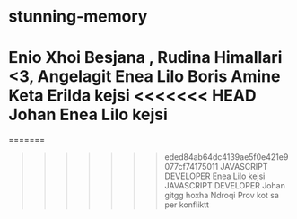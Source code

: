 # stunning-memory
Enio
Xhoi
Besjana
, Rudina Himallari <3, 
Angelagit
Enea Lilo
Boris
Amine Keta
Erilda
kejsi
<<<<<<< HEAD
Johan
Enea Lilo
kejsi
=======
=======
>>>>>>> eded84ab64dc4139ae5f0e421e9077cf74175011
JAVASCRIPT DEVELOPER
Enea Lilo
kejsi
JAVASCRIPT DEVELOPER
Johan
gitgg
hoxha
Ndroqi
Prov kot sa per konfliktt